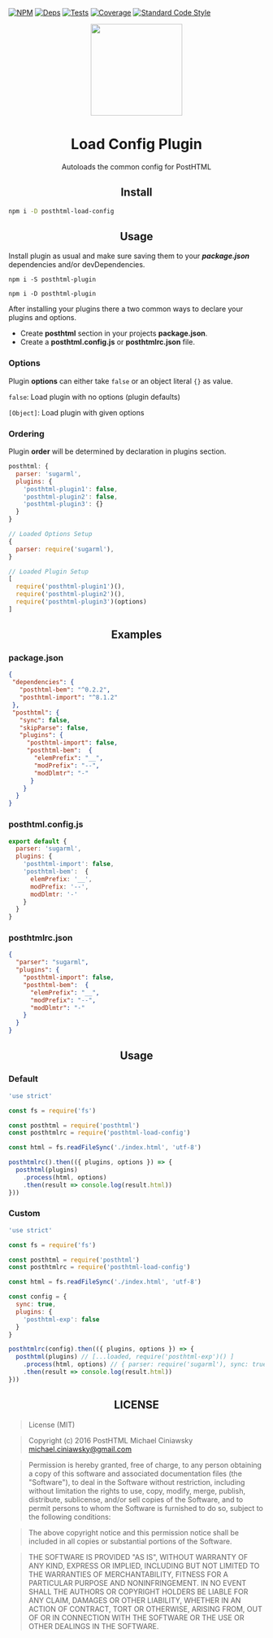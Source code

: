 [![NPM][npm]][npm-url]
[![Deps][deps]][deps-url]
[![Tests][travis]][travis-url]
[![Coverage][cover]][cover-url]
[![Standard Code Style][style]][style-url]

<div align="center">
  <a href="https://github.com/posthtml/posthtml">
    <img width="180" height="180"
      src="http://posthtml.github.io/posthtml/logo.svg">
  </a>
  <h1>Load Config Plugin</h1>
  <p>Autoloads the common config for PostHTML<p>
</div>

<h2 align="center">Install</h2>

```bash
npm i -D posthtml-load-config
```

<h2 align="center">Usage</h2>

Install plugin as usual and make sure saving them to your ***package.json*** dependencies and/or devDependencies.

```
npm i -S posthtml-plugin
```
```
npm i -D posthtml-plugin
```

After installing your plugins there a two common ways to declare your plugins and options.

- Create **posthtml** section in your projects **package.json**.
- Create a **posthtml.config.js**  or  **posthtmlrc.json** file.

### Options

Plugin **options** can either take ```false``` or an object literal ```{}```
as value.

```false```: Load plugin with no options (plugin defaults)

```[Object]```: Load plugin with given options

### Ordering

Plugin **order** will be determined by declaration in plugins section.

```js
posthtml: {
  parser: 'sugarml',
  plugins: {
    'posthtml-plugin1': false,
    'posthtml-plugin2': false,
    'posthtml-plugin3': {}
  }
}

// Loaded Options Setup
{
  parser: require('sugarml'),
}

// Loaded Plugin Setup
[
  require('posthtml-plugin1')(),
  require('posthtml-plugin2')(),
  require('posthtml-plugin3')(options)
]
```

<h2 align="center">Examples</h2>

### package.json

```json
{
 "dependencies": {
   "posthtml-bem": "^0.2.2",
   "posthtml-import": "^8.1.2"
 },
 "posthtml": {
   "sync": false,
   "skipParse": false,
   "plugins": {
     "posthtml-import": false,
     "posthtml-bem":  {
       "elemPrefix": "__",
       "modPrefix": "--",
       "modDlmtr": "-"
      }
    }
  }
}
```

### posthtml.config.js

```js
export default {
  parser: 'sugarml',
  plugins: {
    'posthtml-import': false,
    'posthtml-bem':  {
      elemPrefix: '__',
      modPrefix: '--',
      modDlmtr: '-'
    }
  }
}
```
### posthtmlrc.json

```json
{
  "parser": "sugarml",
  "plugins": {
    "posthtml-import": false,
    "posthtml-bem":  {
      "elemPrefix": "__",
      "modPrefix": "--",
      "modDlmtr": "-"
    }
  }
}
```

<h2 align="center">Usage</h2>

### Default

```js
'use strict'

const fs = require('fs')

const posthtml = require('posthtml')
const posthtmlrc = require('posthtml-load-config')

const html = fs.readFileSync('./index.html', 'utf-8')

posthtmlrc().then(({ plugins, options }) => {
  posthtml(plugins)
    .process(html, options)
    .then(result => console.log(result.html))
}))
```

### Custom

```js
'use strict'

const fs = require('fs')

const posthtml = require('posthtml')
const posthtmlrc = require('posthtml-load-config')

const html = fs.readFileSync('./index.html', 'utf-8')

const config = {
  sync: true,
  plugins: {
    'posthtml-exp': false
  }
}

posthtmlrc(config).then(({ plugins, options }) => {
  posthtml(plugins) // [...loaded, require('posthtml-exp')() ]
    .process(html, options) // { parser: require('sugarml'), sync: true }
    .then(result => console.log(result.html))
}))
```

<h2 align="center">LICENSE</h2>

> License (MIT)

> Copyright (c) 2016 PostHTML Michael Ciniawsky <michael.ciniawsky@gmail.com>

> Permission is hereby granted, free of charge, to any person obtaining a copy
of this software and associated documentation files (the "Software"), to deal
in the Software without restriction, including without limitation the rights
to use, copy, modify, merge, publish, distribute, sublicense, and/or sell
copies of the Software, and to permit persons to whom the Software is
furnished to do so, subject to the following conditions:

> The above copyright notice and this permission notice shall be included in all
copies or substantial portions of the Software.

> THE SOFTWARE IS PROVIDED "AS IS", WITHOUT WARRANTY OF ANY KIND, EXPRESS OR
IMPLIED, INCLUDING BUT NOT LIMITED TO THE WARRANTIES OF MERCHANTABILITY,
FITNESS FOR A PARTICULAR PURPOSE AND NONINFRINGEMENT. IN NO EVENT SHALL THE
AUTHORS OR COPYRIGHT HOLDERS BE LIABLE FOR ANY CLAIM, DAMAGES OR OTHER
LIABILITY, WHETHER IN AN ACTION OF CONTRACT, TORT OR OTHERWISE, ARISING FROM,
OUT OF OR IN CONNECTION WITH THE SOFTWARE OR THE USE OR OTHER DEALINGS IN THE
SOFTWARE.

[npm]: https://img.shields.io/npm/v/posthtml-load-config.svg
[npm-url]: https://npmjs.com/package/posthtml-load-config

[deps]: https://david-dm.org/posthtml/posthtml-load-config.svg
[deps-url]: https://david-dm.org/posthtml/posthtml-load-config

[style]: https://img.shields.io/badge/code%20style-standard-yellow.svg
[style-url]: http://standardjs.com/

[travis]: http://img.shields.io/travis/posthtml/posthtml-load-config.svg?branch=master
[travis-url]: https://travis-ci.org/posthtml/posthtml-load-config?branch=master

[cover]: https://coveralls.io/repos/github/posthtml/posthtml-load-config/badge.svg?branch=master
[cover-url]: https://coveralls.io/github/posthtml/posthtml-load-config?branch=master
